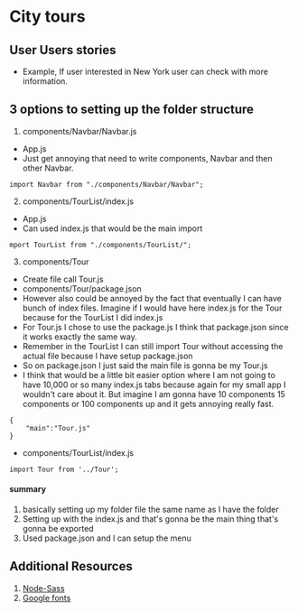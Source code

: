 # City tours

## User Users stories
* Example, If user interested in New York user can check with more information.


## 3 options to setting up the folder structure
1. components/Navbar/Navbar.js
* App.js
* Just get annoying that need to write components, Navbar and then other Navbar.
```
import Navbar from "./components/Navbar/Navbar";

```
2. components/TourList/index.js
* App.js
* Can used index.js that would be the main import 
```
mport TourList from "./components/TourList/";

```

3. components/Tour
* Create file call Tour.js
* components/Tour/package.json
* However also could be annoyed by the fact that eventually I can have bunch of index files. Imagine if I would have here index.js for the Tour because for the TourList I did index.js 
* For Tour.js I chose to use the package.js I think that package.json since it works exactly the same way. 
* Remember in the TourList I can still import Tour without accessing the actual file because I have setup package.json
* So on package.json I just said the main file is gonna be my Tour.js 
* I think that would be a little bit easier option where I am not going to have 10,000 or so many index.js tabs because again for my small app I wouldn't care about it. But imagine I am gonna have 10 components 15 components or 100 components up and it gets annoying really fast.
```
{
    "main":"Tour.js"
}

```
* components/TourList/index.js
```
import Tour from '../Tour';

```
#### summary
1. basically setting up my folder file the same name as I have the folder 
2. Setting up with the index.js and that's gonna be the main thing that's gonna be exported 
3. Used package.json  and I can setup the menu


## Additional Resources

1. <a href="https://www.npmjs.com/package/node-sass" target="_blank">Node-Sass</a>
2. <a href="https://fonts.google.com/" target="_blank">Google fonts</a>